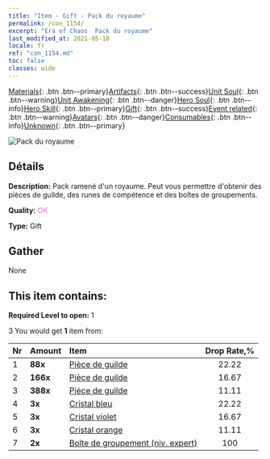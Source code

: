 ```yaml
---
title: "Item - Gift - Pack du royaume"
permalink: /con_1154/
excerpt: "Era of Chaos  Pack du royaume"
last_modified_at: 2021-05-18
locale: fr
ref: "con_1154.md"
toc: false
classes: wide
---
```

 [Materials](/ItemsFR/){: .btn .btn--primary}[Artifacts](/ItemsFR/Artifacts/){: .btn .btn--success}[Unit Soul](/ItemsFR/UnitSoul/){: .btn .btn--warning}[Unit Awakening](/ItemsFR/UnitAwakening/){: .btn .btn--danger}[Hero Soul](/ItemsFR/HeroSoul/){: .btn .btn--info}[Hero Skill](/ItemsFR/HeroSkill/){: .btn .btn--primary}[Gift](/ItemsFR/Gift/){: .btn .btn--success}[Event related](/ItemsFR/Events/){: .btn .btn--warning}[Avatars](/ItemsFR/Avatars/){: .btn .btn--danger}[Consumables](/ItemsFR/Consumables/){: .btn .btn--info}[Unknown](/ItemsFR/Unknown/){: .btn .btn--primary}

 ![Pack du royaume](/images/t/i_907004.png)

## Détails
 **Description:** Pack ramené d'un royaume. Peut vous permettre d'obtenir des pièces de guilde, des runes de compétence et des boîtes de groupements.

 **Quality:** <span style="color: #DA70D6">OK</span>

 **Type:** Gift

## Gather

  None

## This item contains:

 **Required Level to open:** 1

 3 You would get **1** item  from:

  | Nr | Amount |     Item    | Drop Rate,% |
  |:---|:-------|:------------|:---------:|
  | 1 |  **88x** | [Pièce de guilde](/ItemsFR/con_896/) | 22.22 | 
  | 2 |  **166x** | [Pièce de guilde](/ItemsFR/con_896/) | 16.67 | 
  | 3 |  **388x** | [Pièce de guilde](/ItemsFR/con_896/) | 11.11 | 
  | 4 |  **3x** | [Cristal bleu](/ItemsFR/con_716/) | 22.22 | 
  | 5 |  **3x** | [Cristal violet](/ItemsFR/con_720/) | 16.67 | 
  | 6 |  **3x** | [Cristal orange](/ItemsFR/con_730/) | 11.11 | 
  | 7 |  **2x** | [Boîte de groupement (niv. expert)](/ItemsFR/con_776/) | 100 | 
